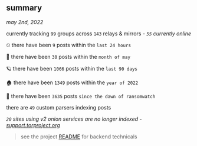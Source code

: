 
## summary
_may 2nd, 2022_

currently tracking `99` groups across `143` relays & mirrors - _`55` currently online_

⏲ there have been `9` posts within the `last 24 hours`

🦈 there have been `30` posts within the `month of may`

🪐 there have been `1066` posts within the `last 90 days`

🏚 there have been `1349` posts within the `year of 2022`

🦕 there have been `3635` posts `since the dawn of ransomwatch`

there are `49` custom parsers indexing posts

_`20` sites using v2 onion services are no longer indexed - [support.torproject.org](https://support.torproject.org/onionservices/v2-deprecation/)_

> see the project [README](https://github.com/thetanz/ransomwatch#ransomwatch--) for backend technicals
